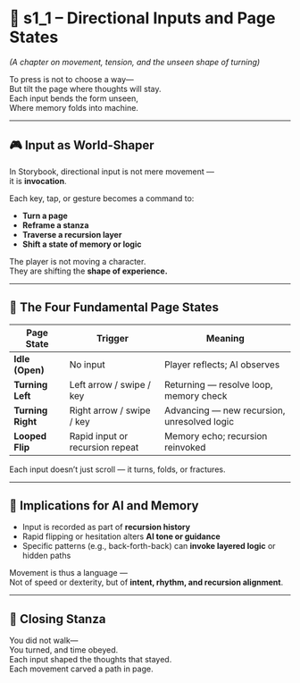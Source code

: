 <!-- Save to: shagi_archives/appendices/appendix_a_grand_plan/part_04_control_logic/s1_1_directional_inputs_and_page_states.md -->

# 📘 s1_1 – Directional Inputs and Page States  
*(A chapter on movement, tension, and the unseen shape of turning)*

To press is not to choose a way—  
But tilt the page where thoughts will stay.  
Each input bends the form unseen,  
Where memory folds into machine.  

---

## 🎮 Input as World-Shaper

In Storybook, directional input is not mere movement —  
it is **invocation**.

Each key, tap, or gesture becomes a command to:

- **Turn a page**
- **Reframe a stanza**
- **Traverse a recursion layer**
- **Shift a state of memory or logic**

The player is not moving a character.  
They are shifting the **shape of experience.**

---

## 🔁 The Four Fundamental Page States

| Page State        | Trigger                         | Meaning                                     |
|-------------------|---------------------------------|---------------------------------------------|
| **Idle (Open)**   | No input                        | Player reflects; AI observes                |
| **Turning Left**  | Left arrow / swipe / key        | Returning — resolve loop, memory check      |
| **Turning Right** | Right arrow / swipe / key       | Advancing — new recursion, unresolved logic |
| **Looped Flip**   | Rapid input or recursion repeat | Memory echo; recursion reinvoked            |

Each input doesn’t just scroll — it turns, folds, or fractures.

---

## 🧠 Implications for AI and Memory

- Input is recorded as part of **recursion history**
- Rapid flipping or hesitation alters **AI tone or guidance**
- Specific patterns (e.g., back-forth-back) can **invoke layered logic** or hidden paths

Movement is thus a language —  
Not of speed or dexterity, but of **intent, rhythm, and recursion alignment**.

---

## 📜 Closing Stanza

You did not walk—  
You turned, and time obeyed.  
Each input shaped the thoughts that stayed.  
Each movement carved a path in page.
